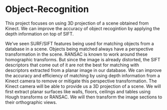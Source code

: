 # Object-Recognition
This project focuses on using 3D projection of a scene obtained from Kinect. We can improve the accuracy of object recogintion by applying the depth information on top of SIFT.

We’ve seen SURF/SIFT features being used for matching objects from a database in a scene. Objects being matched always have a perspective transformation in the scene. 
RANSAC is known to work around these homographic transforms. But since the image is already distorted, the SIFT descriptors that come out of it are not the best for matching with descriptors extracted from a planar image in our database.
We can improve the accuracy and efficiency of matching by using depth information from a Kinect camera to remove or mitigate this perspective transformation. The Kinect camera will be able to provide us a 3D projection of a scene. We will first extract planar surfaces like walls, floors, ceilings and tables using
Hough transforms or RANSAC. We will then transform the image sections to their orthographic views.
